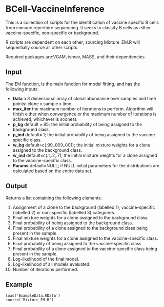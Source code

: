 # BCell-VaccineInference

This is a collection of scripts for the identification of vaccine specific B cells from immune repertoire sequencing.
It seeks to classify B cells as either vaccine-specific, non-specific or background.

R scripts are dependent on each other; sourcing Mixture_EM.R will sequentially source all other scripts.

Required packages are:VGAM, ismev, MASS, and their dependencies.


## Input
The EM function, is the main function for model fitting, and has the following inputs:

- **Data** a 3 dimensional array of clonal abundance over samples and time points: clone x sample x time.
- **max_iter** the maximum number of iterations to perform. Algorithm will finish either when convergence or the maximum number of iterations is achieved, whichever is soonest.
- **p_bg** default =.85; the initial probability of being assigned to the background class.
- **p_ind** default=.1; the initial probability of being assigned to the vaccine-specific class.
- **w_bg** default=c(.99,.009,.001); the initial mixture weights for a clone assigned to the background class.
- **w_ind** default=c(.1,.2,.7); the initial mixture weights for a clone assigned to the vaccine-specific class.
- **Params** default=NULL; if NULL initial parameters for the distributions are calculated based on the entire data set.

## Output

Returns a list containing the following elements:

1. Assignment of a clone to the background (labelled 1), vaccine-specific (labelled 2) or non-specific (labelled 3) categories.
2. Final mixture weights for a clone assigned to the background class.
3. Final probability of being assigned to the background class.
4. Final probability of a clone assigned to the background class being present in the sample.
5. Final mixture weights for a clone assigned to the vaccine-specific class.
6. Final probability of being assigned to the vaccine-specific class.
7. Final probability of a clone assigned to the vaccine-specific class being present in the sample.
8. Log-likelihood of the final model.
9. Log-likelihood of all models evaluated.
10. Number of iterations performed.

## Example

```
load('ExampleData.RData')
source('Mixture_EM.R')
```

